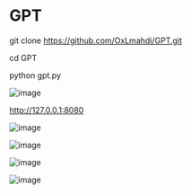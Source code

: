 # GPT
 git clone https://github.com/OxLmahdi/GPT.git

 cd GPT 

python gpt.py 

![image](https://github.com/user-attachments/assets/f5248874-9efe-4e19-95b4-99e98abb89b8)


http://127.0.0.1:8080

![image](https://github.com/user-attachments/assets/5b1cafe6-5b4b-4bfe-99d5-30845b0bf1ca)

![image](https://github.com/user-attachments/assets/fc740454-4319-4201-a964-64b1040c1504)

![image](https://github.com/user-attachments/assets/8e91dcb8-2b4f-49a5-a1a5-002de56f1b06)


![image](https://github.com/user-attachments/assets/1787f734-1cdd-4f54-bd41-6bd6de654a26)
